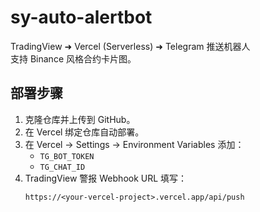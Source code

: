 # sy-auto-alertbot

TradingView ➜ Vercel (Serverless) ➜ Telegram 推送机器人  
支持 Binance 风格合约卡片图。

## 部署步骤

1. 克隆仓库并上传到 GitHub。
2. 在 Vercel 绑定仓库自动部署。
3. 在 Vercel → Settings → Environment Variables 添加：
   - `TG_BOT_TOKEN`
   - `TG_CHAT_ID`
4. TradingView 警报 Webhook URL 填写：
   ```
   https://<your-vercel-project>.vercel.app/api/push
   ```
